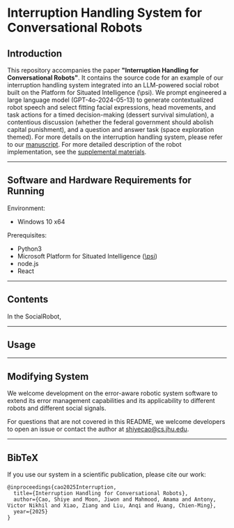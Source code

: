 # Interruption Handling System for Conversational Robots

## Introduction
This repository accompanies the paper **"Interruption Handling for Conversational Robots"**. It contains the source code for an example of our interruption handling system integrated into an
LLM-powered social robot built on the Platform for Situated Intelligence (\psi). We prompt engineered a large language model (GPT-4o-2024-05-13) to generate contextualized robot speech and select fitting facial expressions, head movements, and task actions for a timed decision-making (dessert survival simulation), a contentious discussion (whether the federal government should abolish capital punishment), and a question and answer task (space exploration themed). For more details on the interruption handling system, please refer to our [manuscript](https://arxiv.org/pdf/2501.01568). For more detailed description of the robot implementation, see the [supplemental materials](https://intuitivecomputing.github.io/publications/2025-rss-cao-supp.pdf). 

- - - -

## Software and Hardware Requirements for Running
Environment:
- Windows 10 x64

Prerequisites:
- Python3
- Microsoft Platform for Situated Intelligence ([\psi](https://github.com/microsoft/psi))
- node.js
- React

- - - -

## Contents
In the SocialRobot, 

- - - -

## Usage


- - - -
## Modifying System
We welcome development on the error-aware robotic system software to extend its error management capabilities and its applicability to different robots and different social signals.

For questions that are not covered in this README, we welcome developers to open an issue or contact the author at [shiyecao@cs.jhu.edu](mailto:shiyecao@cs.jhu.edu). 

- - - -

## BibTeX
If you use our system in a scientific publication, please cite our work:
```
@inproceedings{cao2025Interruption,
  title={Interruption Handling for Conversational Robots},
  author={Cao, Shiye and Moon, Jiwon and Mahmood, Amama and Antony, Victor Nikhil and Xiao, Ziang and Liu, Anqi and Huang, Chien-Ming},
  year={2025}
}
```
